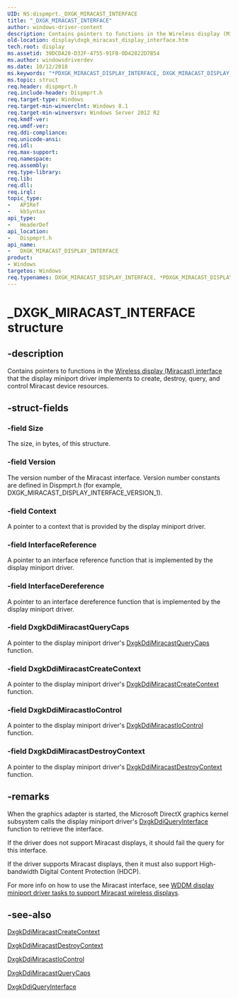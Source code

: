 ```yaml
---
UID: NS:dispmprt._DXGK_MIRACAST_INTERFACE
title: "_DXGK_MIRACAST_INTERFACE"
author: windows-driver-content
description: Contains pointers to functions in the Wireless display (Miracast) interface that the display miniport driver implements to create, destroy, query, and control Miracast device resources.
old-location: display\dxgk_miracast_display_interface.htm
tech.root: display
ms.assetid: 39DCDA28-D32F-4755-91FB-0D42822D7B54
ms.author: windowsdriverdev
ms.date: 10/12/2018
ms.keywords: "*PDXGK_MIRACAST_DISPLAY_INTERFACE, DXGK_MIRACAST_DISPLAY_INTERFACE, DXGK_MIRACAST_DISPLAY_INTERFACE structure [Display Devices], PDXGK_MIRACAST_DISPLAY_INTERFACE, PDXGK_MIRACAST_DISPLAY_INTERFACE structure pointer [Display Devices], _DXGK_MIRACAST_INTERFACE, display.dxgk_miracast_display_interface, dispmprt/DXGK_MIRACAST_DISPLAY_INTERFACE, dispmprt/PDXGK_MIRACAST_DISPLAY_INTERFACE"
ms.topic: struct
req.header: dispmprt.h
req.include-header: Dispmprt.h
req.target-type: Windows
req.target-min-winverclnt: Windows 8.1
req.target-min-winversvr: Windows Server 2012 R2
req.kmdf-ver: 
req.umdf-ver: 
req.ddi-compliance: 
req.unicode-ansi: 
req.idl: 
req.max-support: 
req.namespace: 
req.assembly: 
req.type-library: 
req.lib: 
req.dll: 
req.irql: 
topic_type:
-	APIRef
-	kbSyntax
api_type:
-	HeaderDef
api_location:
-	Dispmprt.h
api_name:
-	DXGK_MIRACAST_DISPLAY_INTERFACE
product:
- Windows
targetos: Windows
req.typenames: DXGK_MIRACAST_DISPLAY_INTERFACE, *PDXGK_MIRACAST_DISPLAY_INTERFACE
---
```


# _DXGK_MIRACAST_INTERFACE structure


## -description


Contains pointers to functions in the [Wireless display (Miracast) interface](https://docs.microsoft.com/windows-hardware/drivers/display/wireless-displays--miracast-#miracast-reference) that the display miniport driver implements to create, destroy, query, and control Miracast device resources.


## -struct-fields




### -field Size

The size, in bytes, of this structure.


### -field Version

The version number of the Miracast interface. Version number constants are defined in Dispmprt.h (for example, DXGK_MIRACAST_DISPLAY_INTERFACE_VERSION_1).


### -field Context

A pointer to a context that is provided by the display miniport driver.


### -field InterfaceReference

A pointer to an interface reference function that is implemented by the display miniport driver.


### -field InterfaceDereference

A pointer to an interface dereference function that is implemented by the display miniport driver.


### -field DxgkDdiMiracastQueryCaps

A pointer to the display miniport driver's [DxgkDdiMiracastQueryCaps](nc-dispmprt-dxgkddi_miracast_query_caps.md) function.


### -field DxgkDdiMiracastCreateContext

A pointer to the display miniport driver's [DxgkDdiMiracastCreateContext](nc-dispmprt-dxgkddi_miracast_create_context.md) function.


### -field DxgkDdiMiracastIoControl

A pointer to the display miniport driver's [DxgkDdiMiracastIoControl](nc-dispmprt-dxgkddi_miracast_handle_io_control.md) function.


### -field DxgkDdiMiracastDestroyContext

A pointer to the display miniport driver's [DxgkDdiMiracastDestroyContext](nc-dispmprt-dxgkddi_miracast_destroy_context.md) function.


## -remarks



When the graphics adapter is started, the Microsoft DirectX graphics kernel subsystem calls the display miniport driver's [DxgkDdiQueryInterface](nc-dispmprt-dxgkddi_query_interface.md) function to retrieve the interface.

If the driver does not support Miracast displays, it should fail the query for this interface.

If the driver supports Miracast displays, then it must also support High-bandwidth Digital Content Protection (HDCP).

For more info on how to use the Miracast interface, see [WDDM display miniport driver tasks to support Miracast wireless displays](https://docs.microsoft.com/windows-hardware/drivers/display/wddm-display-miniport-driver-tasks-to-support-miracast-wireless-displays).




## -see-also




[DxgkDdiMiracastCreateContext](nc-dispmprt-dxgkddi_miracast_create_context.md)



[DxgkDdiMiracastDestroyContext](nc-dispmprt-dxgkddi_miracast_destroy_context.md)



[DxgkDdiMiracastIoControl](nc-dispmprt-dxgkddi_miracast_handle_io_control.md)




[DxgkDdiMiracastQueryCaps](nc-dispmprt-dxgkddi_miracast_query_caps.md)



[DxgkDdiQueryInterface](nc-dispmprt-dxgkddi_query_interface.md)
 

 

